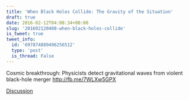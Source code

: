 ```yaml
---
title: 'When Black Holes Collide: The Gravity of the Situation'
draft: true
date: 2016-02-12T04:08:34+00:00
slug: '201602120408-when-black-holes-collide'
is_tweet: true
tweet_info:
  id: '697874889496256512'
  type: 'post'
  is_thread: False
---
```




Cosmic breakthrough: Physicists detect gravitational waves from violent black-hole merger <http://fb.me/7WLXw5GPX>

[Discussion](https://x.com/sytelus/status/697874889496256512)
